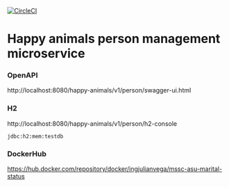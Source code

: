 [![CircleCI](https://circleci.com/gh/ingjulianvega/mssc-asu-marital-status.svg?style=svg)](https://circleci.com/gh/ingjulianvega/mssc-asu-marital-status)
# Happy animals person management microservice

### OpenAPI

http://localhost:8080/happy-animals/v1/person/swagger-ui.html

### H2

http://localhost:8080/happy-animals/v1/person/h2-console

```
jdbc:h2:mem:testdb
```

### DockerHub

https://hub.docker.com/repository/docker/ingjulianvega/mssc-asu-marital-status
